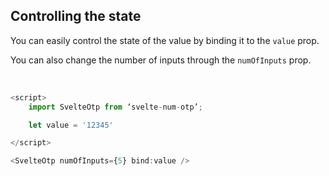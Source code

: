 ## Controlling the state

You can easily control the state of the value by binding it to the `value` prop.

You can also change the number of inputs through the `numOfInputs` prop.

<br/>

```js
<script>
	import SvelteOtp from ‘svelte-num-otp’;

    let value = '12345'

</script>

<SvelteOtp numOfInputs={5} bind:value />
```
